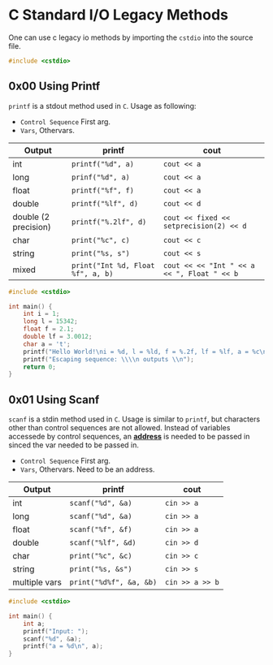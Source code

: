 # C Standard I/O Legacy Methods

One can use c legacy io methods by importing the `cstdio` into the source file.

```cpp
#include <cstdio>
```

## 0x00 Using Printf

`printf` is a stdout method used in `C`. Usage as following:

- `Control Sequence` First arg.
- `Vars`, Othervars.

Output | printf | cout 
-|-|-
int | `printf("%d", a)` | `cout << a`
long | `prinf("%d", a)` | `cout << a`
float | `printf("%f", f)` | `cout << a`
double | `printf("%lf", d)` | `cout << d`
double (2 precision) | `printf("%.2lf", d)` | `cout << fixed << setprecision(2) << d`
char | `print("%c", c)` | `cout << c`
string | `print("%s, s")` | `cout << s`
mixed | `print("Int %d, Float %f", a, b)` | `cout << << "Int " << a << ", Float " << b`

```cpp
#include <cstdio>

int main() {
    int i = 1;
    long l = 15342;
    float f = 2.1;
    double lf = 3.0012;
    char a = 't';
    printf("Hello World!\ni = %d, l = %ld, f = %.2f, lf = %lf, a = %c\n", i, l, f, lf, a);
    printf("Escaping sequence: \\\\n outputs \\n");
    return 0;
}
```


## 0x01 Using Scanf

`scanf` is a stdin method used in `C`. Usage is similar to `printf`, but characters other than control sequences are not allowed. Instead of variables accessede by control sequences, an [**address**](variables.html#_0x03-addresses) is needed to be passed in sinced the var needed to be passed in.

- `Control Sequence` First arg.
- `Vars`, Othervars. Need to be an address.

Output | printf | cout 
-|-|-
int | `scanf("%d", &a)` | `cin >> a`
long | `scanf("%d", &a)` | `cin >> a`
float | `scanf("%f", &f)` | `cin >> a`
double | `scanf("%lf", &d)` | `cin >> d`
char | `print("%c", &c)` | `cin >> c`
string | `print("%s, &s")` | `cin >> s`
multiple vars | `print("%d%f", &a, &b)` | `cin >> a >> b`

```cpp
#include <cstdio>

int main() {
    int a;
    printf("Input: ");
    scanf("%d", &a);
    printf("a = %d\n", a);
}
```
